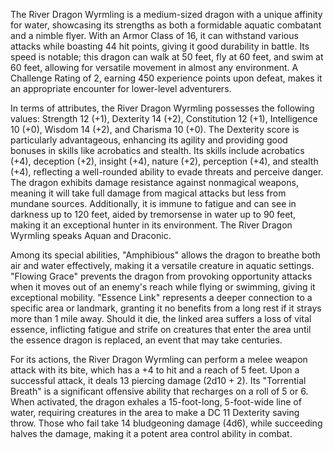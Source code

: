 The River Dragon Wyrmling is a medium-sized dragon with a unique affinity for water, showcasing its strengths as both a formidable aquatic combatant and a nimble flyer. With an Armor Class of 16, it can withstand various attacks while boasting 44 hit points, giving it good durability in battle. Its speed is notable; this dragon can walk at 50 feet, fly at 60 feet, and swim at 60 feet, allowing for versatile movement in almost any environment. A Challenge Rating of 2, earning 450 experience points upon defeat, makes it an appropriate encounter for lower-level adventurers. 

In terms of attributes, the River Dragon Wyrmling possesses the following values: Strength 12 (+1), Dexterity 14 (+2), Constitution 12 (+1), Intelligence 10 (+0), Wisdom 14 (+2), and Charisma 10 (+0). The Dexterity score is particularly advantageous, enhancing its agility and providing good bonuses in skills like acrobatics and stealth. Its skills include acrobatics (+4), deception (+2), insight (+4), nature (+2), perception (+4), and stealth (+4), reflecting a well-rounded ability to evade threats and perceive danger. The dragon exhibits damage resistance against nonmagical weapons, meaning it will take full damage from magical attacks but less from mundane sources. Additionally, it is immune to fatigue and can see in darkness up to 120 feet, aided by tremorsense in water up to 90 feet, making it an exceptional hunter in its environment. The River Dragon Wyrmling speaks Aquan and Draconic.

Among its special abilities, "Amphibious" allows the dragon to breathe both air and water effectively, making it a versatile creature in aquatic settings. "Flowing Grace" prevents the dragon from provoking opportunity attacks when it moves out of an enemy's reach while flying or swimming, giving it exceptional mobility. "Essence Link" represents a deeper connection to a specific area or landmark, granting it no benefits from a long rest if it strays more than 1 mile away. Should it die, the linked area suffers a loss of vital essence, inflicting fatigue and strife on creatures that enter the area until the essence dragon is replaced, an event that may take centuries.

For its actions, the River Dragon Wyrmling can perform a melee weapon attack with its bite, which has a +4 to hit and a reach of 5 feet. Upon a successful attack, it deals 13 piercing damage (2d10 + 2). Its "Torrential Breath" is a significant offensive ability that recharges on a roll of 5 or 6. When activated, the dragon exhales a 15-foot-long, 5-foot-wide line of water, requiring creatures in the area to make a DC 11 Dexterity saving throw. Those who fail take 14 bludgeoning damage (4d6), while succeeding halves the damage, making it a potent area control ability in combat.